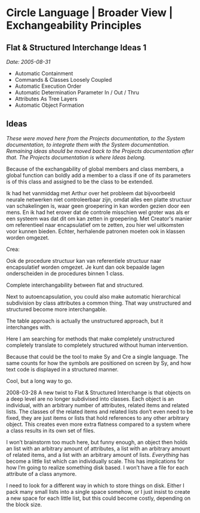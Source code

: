 ﻿Circle Language | Broader View | Exchangeability Principles
===========================================================

Flat & Structured Interchange Ideas 1
-------------------------------------

*Date: 2005-08-31*

- Automatic Containment
- Commands & Classes Loosely Coupled
- Automatic Execution Order
- Automatic Determination Parameter In / Out / Thru
- Attributes As Tree Layers
- Automatic Object Formation

## Ideas

*These were moved here from the Projects documentation, to the System documentation, to integrate them with the System documentation. Remaining ideas should be moved back to the Projects documentation after that. The Projects documentation is where Ideas belong.*


Because of the exchangability of global members and class members, a global function can boldly add a member to a class if one of its parameters is of this class and assigned to be the class to be extended.


Ik had het vanmiddag met Arthur over het probleem dat
bijvoorbeeld neurale netwerken niet controleerbaar zijn, omdat
alles een platte structuur van schakelingen is, waar geen
groepering in kan worden gezien door een mens.
En ik had het erover dat de controle misschien wel groter was als
er een systeem was dat dit om kan zetten in groepering.
Met Creator's manier om referentieel naar encapsulatief om te zetten, zou
hier wel uitkomsten voor kunnen bieden.
Echter, herhalende patronen moeten ook in klassen worden omgezet.

Crea:

Ook de procedure structuur kan van referentiele structuur naar encapsulatief worden omgezet. Je kunt dan ook bepaalde lagen onderscheiden in de procedures binnen 1 class.

Complete interchangability between flat and structured.

Next to autoencapsulation, you could also make automatic hierarchical subdivision by class attributes a common thing. That way unstructured and structured become more interchangable.

The table approach is actually the unstructured approach, but it interchanges with.

Here I am searching for methods that make completely unstructured completely translate to completely structured without human intervention.

Because that could be the tool to make Sy and Cre a single language. The same counts for how the symbols are positioned on screen by Sy, and how text code is displayed in a structured manner.

Cool, but a long way to go.


2008-03-28  A new twist to Flat & Structured Interchange is that objects on a deep level are no longer subdivised into classes. Each object is an individual, with an arbitrary number of attributes, related items and related lists. The classes of the related items and related lists don’t even need to be fixed, they are just items or lists that hold references to any other arbitrary object. This creates even more extra flatness compared to a system where a class results in its own set of files.

I won’t brainstorm too much here, but funny enough, an object then holds an list with an arbitrary amount of attributes, a list with an arbitrary amount of related items, and a list with an arbitrary amount of lists. *Everything* has become a little list which can individually scale. This has implications for how I’m going to realize something disk based. I won’t have a file for each attribute of a class anymore.

I need to look for a different way in which to store things on disk. Either I pack many small lists into a single space somehow, or I just insist to create a new space for each little list, but this could become costly, depending on the block size.
